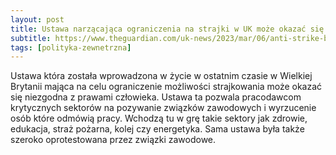 ```yaml
---
layout: post
title: Ustawa narzącająca ograniczenia na strajki w UK może okazać się niezgodna z prawami człowieka
subtitle: https://www.theguardian.com/uk-news/2023/mar/06/anti-strike-bill-fails-to-meet-uks-human-rights-obligations-mps-and-peers-say
tags: [polityka-zewnetrzna]
---
```


Ustawa która została wprowadzona w życie w ostatnim czasie w Wielkiej Brytanii mająca na celu ograniczenie możliwości strajkowania może okazać się niezgodna z prawami człowieka. Ustawa ta pozwala pracodawcom krytycznych sektorów na pozywanie związków zawodowych i wyrzucenie osób które odmówią pracy. Wchodzą tu w grę takie sektory jak zdrowie, edukacja, straż pożarna, kolej czy energetyka. Sama ustawa była także szeroko oprotestowana przez związki zawodowe.
